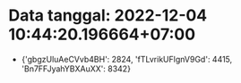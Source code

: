 # Data tanggal: 2022-12-04 10:44:20.196664+07:00

* {'gbgzUluAeCVvb4BH': 2824, 'fTLvrikUFlgnV9Gd': 4415, 'Bn7FFJyahYBXAuXX': 8342}
